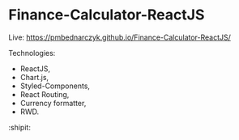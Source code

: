 # Finance-Calculator-ReactJS


Live: https://pmbednarczyk.github.io/Finance-Calculator-ReactJS/


Technologies:
- ReactJS,
- Chart.js,
- Styled-Components, 
- React Routing,
- Currency formatter,
- RWD.

:shipit: